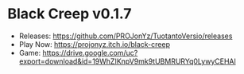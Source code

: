 # Black Creep v0.1.7
- Releases:
https://github.com/PROJonYz/TuotantoVersio/releases
- Play Now:
https://projonyz.itch.io/black-creep
- Game: https://drive.google.com/uc?export=download&id=19WhZIKnpV9mk9tUBMRURYq0LywyCEHAl
